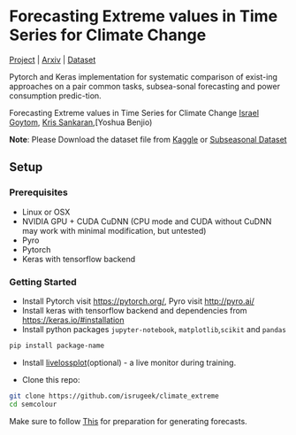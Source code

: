 
# Forecasting Extreme values in Time Series for Climate Change
[Project](https://github.com/isrugeek/semcolour) | [Arxiv](https://arxiv.org/abs/) |
[Dataset](https://github.com/isrugeek/semcolour/datasets)

Pytorch and Keras implementation for systematic comparison of exist-ing approaches on a pair common tasks, subsea-sonal forecasting and power consumption predic-tion. 

Forecasting Extreme values in Time Series for Climate Change
 [Israel Goytom](http://isrugeek.github.io), [Kris Sankaran](.),[Yoshua Benjio)


**Note**: Please Download the dataset file from [Kaggle](https://kaggle.com/c/short-term-load-forecasting-challenge/data) or 
          [Subseasonal Dataset](https://dataverse.harvard.edu/dataset.xhtml?persistentId=doi:10.7910/DVN/IHBANG)

## Setup

### Prerequisites
- Linux or OSX
- NVIDIA GPU + CUDA CuDNN (CPU mode and CUDA without CuDNN may work with minimal modification, but untested)
- Pyro
- Pytorch
- Keras with tensorflow backend



### Getting Started
- Install Pytorch visit https://pytorch.org/, Pyro visit http://pyro.ai/
- Install keras with tensorflow backend and dependencies from https://keras.io/#installation
- Install python packages `jupyter-notebook`, `matplotlib`,`scikit` and `pandas` 
```bash
pip install package-name
```
- Install [livelossplot](https://github.com/stared/livelossplot)(optional) - a live monitor during training.

- Clone this repo:
```bash
git clone https://github.com/isrugeek/climate_extreme
cd semcolour
```
Make sure to follow [This](https://github.com/paulo-o/forecast_rodeo)  for preparation for generating forecasts. 

